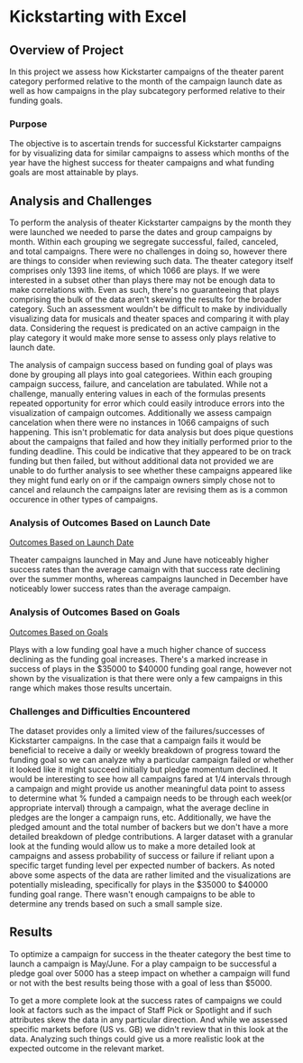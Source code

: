# Kickstarting with Excel

## Overview of Project

In this project we assess how Kickstarter campaigns of the theater parent category performed relative to the month of the campaign launch date as well as how campaigns in the play subcategory performed relative to their funding goals.

### Purpose

The objective is to ascertain trends for successful Kickstarter campaigns for by visualizing data for similar campaigns to assess which months of the year have the highest success for theater campaigns and what funding goals are most attainable by plays.

## Analysis and Challenges

To perform the analysis of theater Kickstarter campaigns by the month they were launched we needed to parse the dates and group campaigns by month. Within each grouping we segregate successful, failed, canceled, and total campaigns. There were no challenges in doing so, however there are things to consider when reviewing such data. The theater category itself comprises only 1393 line items, of which 1066 are plays. If we were interested in a subset other than plays there may not be enough data to make correlations with. Even as such, there's no guaranteeing that plays comprising the bulk of the data aren't skewing the results for the broader category. Such an assessment wouldn't be difficult to make by individually visualizing data for musicals and theater spaces and comparing it with play data. Considering the request is predicated on an active campaign in the play category it would make more sense to assess only plays relative to launch date. 

The analysis of campaign success based on funding goal of plays was done by grouping all plays into goal categoriees. Within each grouping campaign success, failure, and cancelation are tabulated. While not a challenge, manually entering values in each of the formulas presents repeated opportunity for error which could easily introduce errors into the visualization of campaign outcomes. Additionally we assess campaign cancelation when there were no instances in 1066 campaigns of such happening. This isn't problematic for data analysis but does pique questions about the campaigns that failed and how they initially performed prior to the funding deadline. This could be indicative that they appeared to be on track funding but then failed, but without additional data not provided we are unable to do further analysis to see whether these campaigns appeared like they might fund early on or if the campaign owners simply chose not to cancel and relaunch the campaigns later are revising them as is a common occurence in other types of campaigns.

### Analysis of Outcomes Based on Launch Date

[Outcomes Based on Launch Date](Resources/Theater_Outcomes_vs_Launch.png)

Theater campaigns launched in May and June have noticeably higher success rates than the average camaign with that success rate declining over the summer months, whereas campaigns launched in December have noticeably lower success rates than the average campaign.

### Analysis of Outcomes Based on Goals

[Outcomes Based on Goals](Resources/Outcomes_vs_Goals.png)

Plays with a low funding goal have a much higher chance of success declining as the funding goal increases. There's a marked increase in success of plays in the $35000 to $40000 funding goal range, however not shown by the visualization is that there were only a few campaigns in this range which makes those results uncertain. 

### Challenges and Difficulties Encountered

The dataset provides only a limited view of the failures/successes of Kickstarter campaigns. In the case that a campaign fails it would be beneficial to receive a daily or weekly breakdown of progress toward the funding goal so we can analyze why a particular campaign failed or whether it looked like it might succeed initially but pledge momentum declined. It would be interesting to see how all campaigns fared at 1/4 intervals through a campaign and might provide us another meaningful data point to assess to determine what % funded a campaign needs to be through each week(or appropriate interval) through a campaign, what the average decline in pledges are the longer a campaign runs, etc. Additionally, we have the pledged amount and the total number of backers but we don't have a more detailed breakdown of pledge contributions. A larger dataset with a granular look at the funding would allow us to make a more detailed look at campaigns and assess probability of success or failure if reliant upon a specific target funding level per expected number of backers. As noted above some aspects of the data are rather limited and the visualizations are potentially misleading, specifically for plays in the $35000 to $40000 funding goal range. There wasn't enough campaigns to be able to determine any trends based on such a small sample size.

## Results

To optimize a campaign for success in the theater category the best time to launch a campaign is May/June. For a play campaign to be successful a pledge goal over 5000 has a steep impact on whether a campaign will fund or not with the best results being those with a goal of less than $5000. 

To get a more complete look at the success rates of campaigns we could look at factors such as the impact of Staff Pick or Spotlight and if such attributes skew the data in any particular direction. And while we assessed specific markets before (US vs. GB) we didn't review that in this look at the data. Analyzing such things could give us a more realistic look at the expected outcome in the relevant market.
